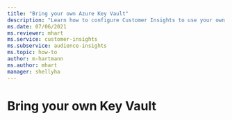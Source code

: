 ```yaml
---
title: "Bring your own Azure Key Vault"
description: "Learn how to configure Customer Insights to use your own Key Vault."
ms.date: 07/06/2021
ms.reviewer: mhart
ms.service: customer-insights
ms.subservice: audience-insights
ms.topic: how-to
author: m-hartmann
ms.author: mhart
manager: shellyha
---
```


# Bring your own Key Vault